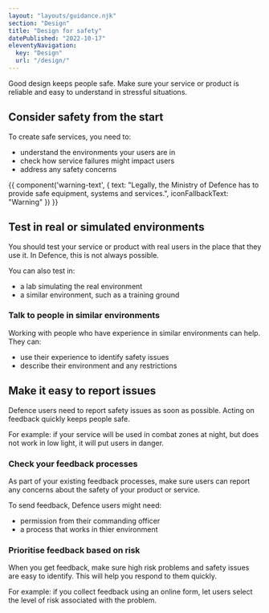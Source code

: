 ```yaml
---
layout: "layouts/guidance.njk"
section: "Design"
title: "Design for safety"
datePublished: "2022-10-17"
eleventyNavigation:
  key: "Design"
  url: "/design/"
---
```


Good design keeps people safe. Make sure your service or product is reliable and easy to understand in stressful situations.

## Consider safety from the start

To create safe services, you need to: 

- understand the environments your users are in
- check how service failures might impact users
- address any safety concerns

{{ component('warning-text', {
  text: "Legally, the Ministry of Defence has to provide safe equipment, systems and services.",
  iconFallbackText: "Warning"
}) }}

## Test in real or simulated environments

You should test your service or product with real users in the place that they use it. In Defence, this is not always possible.

You can also test in:

- a lab simulating the real environment
- a similar environment, such as a training ground

### Talk to people in similar environments

Working with people who have experience in similar environments can help. They can:

- use their experience to identify safety issues
- describe their environment and any restrictions

## Make it easy to report issues

Defence users need to report safety issues as soon as possible. Acting on feedback quickly keeps people safe.

For example: if your service will be used in combat zones at night, but does not work in low light, it will put users in danger.

### Check your feedback processes

As part of your existing feedback processes, make sure users can report any concerns about the safety of your product or service.

To send feedback, Defence users might need:

- permission from their commanding officer
- a process that works in thier environment

### Prioritise feedback based on risk

When you get feedback, make sure high risk problems and safety issues are easy to identify. This will help you respond to them quickly.

For example: if you collect feedback using an online form, let users select the level of risk associated with the problem.
